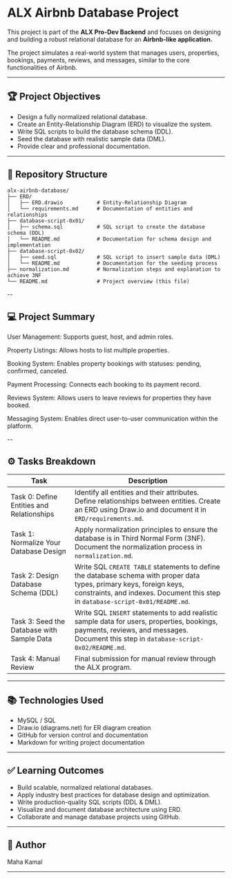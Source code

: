 # ALX Airbnb Database Project

This project is part of the **ALX Pro-Dev Backend** and focuses on designing and building a robust relational database for an **Airbnb-like application.**

The project simulates a real-world system that manages users, properties, bookings, payments, reviews, and messages, similar to the core functionalities of Airbnb.

---

## 🏆 Project Objectives

- Design a fully normalized relational database.
- Create an Entity-Relationship Diagram (ERD) to visualize the system.
- Write SQL scripts to build the database schema (DDL).
- Seed the database with realistic sample data (DML).
- Provide clear and professional documentation.

---

## 📂 Repository Structure

```text
alx-airbnb-database/
├── ERD/
│   ├── ERD.drawio           # Entity-Relationship Diagram
│   └── requirements.md      # Documentation of entities and relationships
├── database-script-0x01/
│   ├── schema.sql           # SQL script to create the database schema (DDL)
│   └── README.md            # Documentation for schema design and implementation
├── database-script-0x02/
│   ├── seed.sql             # SQL script to insert sample data (DML)
│   └── README.md            # Documentation for the seeding process
├── normalization.md         # Normalization steps and explanation to achieve 3NF
└── README.md                # Project overview (this file)
```
--

## 💻 Project Summary

User Management: Supports guest, host, and admin roles.

Property Listings: Allows hosts to list multiple properties.

Booking System: Enables property bookings with statuses: pending, confirmed, canceled.

Payment Processing: Connects each booking to its payment record.

Reviews System: Allows users to leave reviews for properties they have booked.

Messaging System: Enables direct user-to-user communication within the platform.

--

## ⚙️ Tasks Breakdown

| Task | Description |
|------|-------------|
| Task 0: Define Entities and Relationships | Identify all entities and their attributes. Define relationships between entities. Create an ERD using Draw.io and document it in `ERD/requirements.md`. |
| Task 1: Normalize Your Database Design | Apply normalization principles to ensure the database is in Third Normal Form (3NF). Document the normalization process in `normalization.md`. |
| Task 2: Design Database Schema (DDL) | Write SQL `CREATE TABLE` statements to define the database schema with proper data types, primary keys, foreign keys, constraints, and indexes. Document this step in `database-script-0x01/README.md`. |
| Task 3: Seed the Database with Sample Data | Write SQL `INSERT` statements to add realistic sample data for users, properties, bookings, payments, reviews, and messages. Document this step in `database-script-0x02/README.md`. |
| Task 4: Manual Review | Final submission for manual review through the ALX program. |

---

## 📚 Technologies Used

- MySQL / SQL
- Draw.io (diagrams.net) for ER diagram creation
- GitHub for version control and documentation
- Markdown for writing project documentation

---

## ✅ Learning Outcomes

- Build scalable, normalized relational databases.
- Apply industry best practices for database design and optimization.
- Write production-quality SQL scripts (DDL & DML).
- Visualize and document database architecture using ERD.
- Collaborate and manage database projects using GitHub.

---

## 👤 Author

Maha Kamal

---

